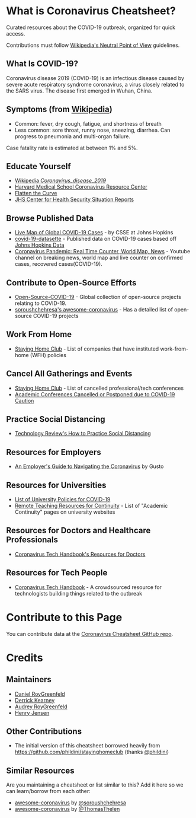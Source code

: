 # What is Coronavirus Cheatsheet?

Curated resources about the COVID-19 outbreak, organized for quick access.

Contributions must follow [Wikipedia's Neutral Point of View](https://en.wikipedia.org/wiki/Wikipedia:Neutral_point_of_view) guidelines.

## What Is COVID-19?

Coronavirus disease 2019 (COVID-19) is an infectious disease caused by severe acute respiratory syndrome coronavirus, a virus closely related to the SARS virus. The disease first emerged in Wuhan, China.

## Symptoms (from [Wikipedia](https://en.wikipedia.org/wiki/Coronavirus_disease_2019))

* Common: fever, dry cough, fatigue, and shortness of breath
* Less common: sore throat, runny nose, sneezing, diarrhea. Can progress to pneumonia and multi-organ failure. 

Case fatality rate is estimated at between 1% and 5%. 

## Educate Yourself

- [Wikipedia *Coronavirus_disease_2019*](https://en.wikipedia.org/wiki/Coronavirus_disease_2019)
- [Harvard Medical School Coronavirus Resource Center](https://www.health.harvard.edu/diseases-and-conditions/coronavirus-resource-center)
- [Flatten the Curve](https://www.flattenthecurve.com/)
- [JHS Center for Health Security Situation Reports](http://www.centerforhealthsecurity.org/resources/COVID-19/index.html)

## Browse Published Data

- [Live Map of Global COVID-19 Cases](https://www.arcgis.com/apps/opsdashboard/index.html#/bda7594740fd40299423467b48e9ecf6) - by CSSE at Johns Hopkins
- [covid-19-datasette](https://covid-19.datasettes.com/covid/daily_reports) - Published data on COVID-19 cases based off [Johns Hopkins Data](https://github.com/CSSEGISandData/COVID-19)
- [Coronavirus Pandemic: Real Time Counter, World Map, News](https://www.youtube.com/watch?v=qgylp3Td1Bw) - Youtube channel on breaking news, world map and live counter on confirmed cases, recovered cases(COVID-19).


## Contribute to Open-Source Efforts

- [Open-Source-COVID-19](https://weileizeng.github.io/Open-Source-COVID-19/world) - Global collection of open-source projects relating to COVID-19.
- [soroushchehresa's awesome-coronavirus](https://github.com/soroushchehresa/awesome-coronavirus) - Has a detailed list of open-source COVID-19 projects

## Work From Home

- [Staying Home Club](https://stayinghome.club/) - List of companies that have instituted work-from-home (WFH) policies

## Cancel All Gatherings and Events

- [Staying Home Club](https://stayinghome.club/) - List of cancelled professional/tech conferences
- [Academic Conferences Cancelled or Postponed due to COVID-19 Caution](https://docs.google.com/spreadsheets/d/1O3wnaFYSZCgY3Ih4yDw3EIH2SC_-vjhyHwrCQSy0J7M/htmlview?fbclid=IwAR3Z5VxuKicyB5h0dAIRhU5TtZq78dzFBZ45f8G7fI1sBhWEyFIj5rGibME#)

## Practice Social Distancing

- [Technology Review's How to Practice Social Distancing](https://www.technologyreview.com/s/615355/coronavirus-social-distancing-during-pandemic/)

## Resources for Employers

- [An Employer's Guide to Navigating the Coronavirus](https://gusto.com/blog/people-management/coronavirus-employers-guide) by Gusto

## Resources for Universities

- [List of University Policies for COVID-19](https://docs.google.com/spreadsheets/d/1BsS1-2RQvgONdUviUJq1TbSqMmoBhbXPiwTIr__pRns/edit#gid=1979093867)
- [Remote Teaching Resources for Continuity](https://docs.google.com/spreadsheets/d/1VT9oiNYPyiEsGHBoDKlwLlWAsWP58sGV7A3oIuEUG3k/htmlview?usp=sharing&sle=true) - List of "Academic Continuity" pages on university websites

## Resources for Doctors and Healthcare Professionals

- [Coronavirus Tech Handbook's Resources for Doctors](https://coronavirustechhandbook.com/doctors)

## Resources for Tech People

- [Coronavirus Tech Handbook](https://coronavirustechhandbook.com) - A crowdsourced resource for technologists building things related to the outbreak

# Contribute to this Page

You can contribute data at the [Coronavirus Cheatsheet GitHub repo](https://github.com/worldimprovementlab/coronavirus-cheatsheet).

# Credits

## Maintainers

- [Daniel RoyGreenfeld](https://github.com/pydanny)
- [Derrick Kearney](https://github.com/diek)
- [Audrey RoyGreenfeld](https://github.com/audreyr)
- [Henry Jensen](https://github.com/henryjensen44)

## Other Contributions

- The initial version of this cheatsheet borrowed heavily from https://github.com/phildini/stayinghomeclub (thanks [@phildini](https://github.com/phildini))

## Similar Resources

Are you maintaining a cheatsheet or list similar to this? Add it here so we can learn/borrow from each other:

* [awesome-coronavirus](https://github.com/soroushchehresa/awesome-coronavirus) by [@soroushchehresa](https://github.com/soroushchehresa/awesome-coronavirus)
* [awesome-coronavirus](https://github.com/ThomasThelen/awesome-coronavirus) by [@ThomasThelen](https://github.com/ThomasThelen)
